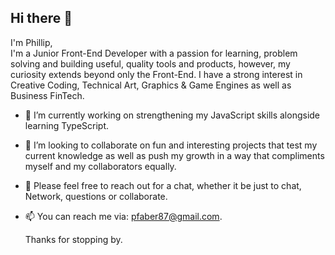 ## Hi there 👋
I'm Phillip,<br>
I'm a Junior Front-End Developer with a passion for learning, problem solving and building useful, quality tools and products, however, my curiosity extends beyond only the Front-End.
I have a strong interest in Creative Coding, Technical Art, Graphics & Game Engines as well as Business FinTech.

- 🔭 I’m currently working on strengthening my JavaScript skills alongside learning TypeScript.
- 👯 I’m looking to collaborate on fun and interesting projects that test my current knowledge as well as push my growth in a way that compliments myself and my collaborators equally. 
- 💬 Please feel free to reach out for a chat, whether it be just to chat, Network, questions or collaborate.
  
- 📫 You can reach me via: pfaber87@gmail.com.

  Thanks for stopping by.

